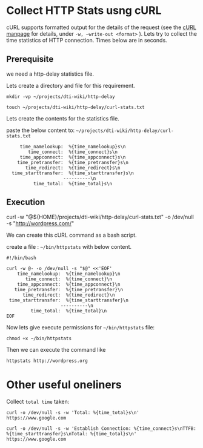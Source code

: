 # Collect HTTP Stats usng cURL

cURL supports formatted output for the details of the request (see the [cURL manpage](https://curl.se/docs/manpage.html) for details, under `-w, –write-out <format>` ).
Lets try to collect the time statistics of HTTP connection. Times below are in seconds.

## Prerequisite

we need a http-delay statistics file.

Lets create a directory and file for this requirement.

```
mkdir -vp ~/projects/dti-wiki/http-delay
```

```
touch ~/projects/dti-wiki/http-delay/curl-stats.txt

```
Lets create the contents for the statistics file.

paste the below content to: `~/projects/dti-wiki/http-delay/curl-stats.txt`

```
     time_namelookup:  %{time_namelookup}s\n
        time_connect:  %{time_connect}s\n
     time_appconnect:  %{time_appconnect}s\n
    time_pretransfer:  %{time_pretransfer}s\n
       time_redirect:  %{time_redirect}s\n
  time_starttransfer:  %{time_starttransfer}s\n
                     ----------\n
          time_total:  %{time_total}s\n
```

## Execution

curl -w "@${HOME}/projects/dti-wiki/http-delay/curl-stats.txt" -o /dev/null -s "http://wordpress.com/"


We can create this cURL command as a bash script.

create a file : `~/bin/httpstats` with below content.

```
#!/bin/bash

curl -w @- -o /dev/null -s "$@" <<'EOF'
    time_namelookup:  %{time_namelookup}\n
       time_connect:  %{time_connect}\n
    time_appconnect:  %{time_appconnect}\n
   time_pretransfer:  %{time_pretransfer}\n
      time_redirect:  %{time_redirect}\n
 time_starttransfer:  %{time_starttransfer}\n
                    ----------\n
         time_total:  %{time_total}\n
EOF
```

Now lets give execute permissions for `~/bin/httpstats` file:

```
chmod +x ~/bin/httpstats
```

Then we can execute the command like

```
httpstats http://wordpress.org
```


# Other useful oneliners

Collect `total time` taken:

```
curl -o /dev/null -s -w 'Total: %{time_total}s\n'  https://www.google.com
```

```
curl -o /dev/null -s -w 'Establish Connection: %{time_connect}s\nTTFB: %{time_starttransfer}s\nTotal: %{time_total}s\n'  https://www.google.com
```
